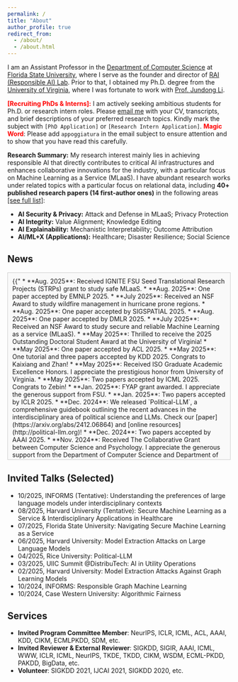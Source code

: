 ```yaml
---
permalink: /
title: "About"
author_profile: true
redirect_from:
  - /about/
  - /about.html
---
```




I am an Assistant Professor in the [Department of Computer Science](https://www.cs.fsu.edu) at [Florida State University](https://www.fsu.edu/), where I serve as the founder and director of [RAI (Responsible AI) Lab](https://yushundong.github.io//students/). Prior to that, I obtained my Ph.D. degree from the [University of Virginia](http://www.virginia.edu/), where I was fortunate to work with [Prof. Jundong Li](https://jundongli.github.io).

<span style="color:red">**\[Recruiting PhDs & Interns\]:**</span> I am actively seeking ambitious students for Ph.D. or research intern roles. Please [email me](mailto:yd24f@fsu.edu) with your CV, transcripts, and brief descriptions of your preferred research topics. Kindly mark the subject with `[PhD Application]` or `[Research Intern Application]`. <span style="color:red">**Magic Word**</span>: Please add `appoggiatura` in the email subject to ensure attention and to show that you have read this carefully.  

**Research Summary:** My research interest mainly lies in achieving responsible AI that directly contributes to critical AI infrastructures and enhances collaborative innovations for the industry, with a particular focus on Machine Learning as a Service (MLaaS). I have abundant research works under related topics with a particular focus on relational data, including **40+ published research papers (14 first-author ones)** in the following areas [[see full list]](https://scholar.google.com/citations?hl=en&user=_QUhuOMAAAAJ):


* **AI Security & Privacy:** Attack and Defense in MLaaS; Privacy Protection
* **AI Integrity:** Value Alignment; Knowledge Editing
* **AI Explainability:** Mechanistic Interpretability; Outcome Attribution
* **AI/ML+X (Applications):** Healthcare; Disaster Resilience; Social Science

News
------

<div style="border:1px solid #ccc; padding:10px; height:400px; overflow:auto; background-color:#f9f9f9">
{{"
* **Aug. 2025**: Received IGNITE FSU Seed Translational Research Projects (STRPs) grant to study safe MLaaS.
* **Aug. 2025**: One paper accepted by EMNLP 2025.  
* **July 2025**: Received an NSF Award to study wildfire management in hurricane prone regions.  
* **Aug. 2025**: One paper accepted by SIGSPATIAL 2025.  
* **Aug. 2025**: One paper accepted by DMLR 2025.  
* **July 2025**: Received an NSF Award to study secure and reliable Machine Learning as a service (MLaaS).   
* **May 2025**: Thrilled to receive the 2025 Outstanding Doctoral Student Award at the University of Virginia!  
* **May 2025**: One paper accepted by ACL 2025.  
* **May 2025**: One tutorial and three papers accepted by KDD 2025. Congrats to Kaixiang and Zhan!  
* **May 2025**: Received ISO Graduate Academic Excellence Honors. I appreciate the prestigious honor from University of Virginia.  
* **May 2025**: Two papers accepted by ICML 2025. Congrats to Zebin!  
* **Jan. 2025**: FYAP grant awarded. I appreciate the generous support from FSU.  
* **Jan. 2025**: Two papers accepted by ICLR 2025.  
* **Dec. 2024**: We released `Political-LLM`, a comprehensive guidebook outlining the recent advances in the interdisciplinary area of political science and LLMs. Check our [paper](https://arxiv.org/abs/2412.06864) and [online resources](http://political-llm.org)!  
* **Dec. 2024**: Two papers accepted by AAAI 2025.  
* **Nov. 2024**: Received The Collaborative Grant between Computer Science and Psychology. I appreciate the generous support from the Department of Computer Science and Department of Psychology at FSU.  
* **Oct. 2024**: One paper accepted by TMLR.  
* **Oct. 2024**: One paper accepted by BigData.  
* **Oct. 2024**: Two papers accepted by NeurIPS.  
* **Sept. 2024**: Received The College of Arts and Sciences Dean’s Faculty Award. I appreciate the generous support from the Dean's office.  
* **Sept. 2024**: One paper accepted by EMNLP.  
* **Aug. 2024**: We are preparing for seminar series [Student Seminars @FSU](https://www.cs.fsu.edu/seminars/). Contact us to present!  
* **Aug. 2024**: New position started in the [Department of Computer Science at Florida State University](https://www.cs.fsu.edu/department/faculty/).  
" | markdownify }}
</div>







Invited Talks (Selected)
------
* 10/2025, INFORMS (Tentative): Understanding the preferences of large language models under interdisciplinary contexts
* 08/2025, Harvard University (Tentative): Secure Machine Learning as a Service & Interdisciplinary Applications in Healthcare
* 07/2025, Florida State University: Navigating Secure Machine Learning as a Service
* 06/2025, Harvard University: Model Extraction Attacks on Large Language Models
* 04/2025, Rice University: Political-LLM
* 03/2025, UIIC Summit @DistribuTech: AI in Utility Operations
* 02/2025, Harvard University: Model Extraction Attacks Against Graph Learning Models
* 10/2024, INFORMS: Responsible Graph Machine Learning
* 10/2024, Case Western University: Algorithmic Fairness

  

Services
------

* **Invited Program Committee Member**: NeurIPS, ICLR, ICML, ACL, AAAI, KDD, CIKM, ECMLPKDD, SDM, etc.
* **Invited Reviewer & External Reviewer**: SIGKDD, SIGIR, AAAI, ICML, WWW, ICLR, ICML, NeurIPS, TKDE, TKDD, CIKM, WSDM, ECML-PKDD, PAKDD, BigData, etc.
* **Volunteer**: SIGKDD 2021, IJCAI 2021, SIGKDD 2020, etc.






